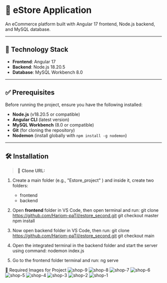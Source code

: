 # 🛒 eStore Application

An eCommerce platform built with Angular 17 frontend, Node.js backend, and MySQL database.

---

## 🧰 Technology Stack
- **Frontend**: Angular 17
- **Backend**: Node.js 18.20.5
- **Database**: MySQL Workbench 8.0

---

## ✅ Prerequisites
Before running the project, ensure you have the following installed:
- **Node.js** (v18.20.5 or compatible)
- **Angular CLI** (latest version)
- **MySQL Workbench** (8.0 or compatible)
- **Git** (for cloning the repository)
- **Nodemon** (install globally with `npm install -g nodemon`)

---

## 🛠️ Installation
> 📎 **Clone URL:**  
> [](https://github.com/Hariom-paTil/estore_second.git)

1. Create a main folder (e.g., "Estore_project" ) and inside it, create two folders:
   - frontend
   - backend

2. Open **frontend** folder in VS Code, then open terminal and run:
git clone https://github.com/Hariom-paTil/estore_second.git
git checkout master
npm install

3. Now open backend folder in VS Code, then run:
git clone https://github.com/Hariom-paTil/estore_second.git
git checkout main

4. Open the integrated terminal in the backend folder and start the server using command:
nodemon index.js

5. Go to the frontend folder terminal and run:
ng serve

📂 Required Images for Project
![shop-9](https://github.com/user-attachments/assets/042c2151-890c-4438-90cd-527532c938a9)
![shop-8](https://github.com/user-attachments/assets/0a85ca2f-f077-423c-9047-2944cb988920)
![shop-7](https://github.com/user-attachments/assets/76692d0f-2c2f-4c16-a27c-6fba26103e43)
![shop-6](https://github.com/user-attachments/assets/8be38cbc-5d45-4cc5-83f5-d8aa3c200df1)
![shop-5](https://github.com/user-attachments/assets/25628981-7044-450f-b016-80a417bcef59)
![shop-4](https://github.com/user-attachments/assets/2f2edf3a-3419-493f-9dc5-9287aa1560ce)
![shop-3](https://github.com/user-attachments/assets/e400cec7-8139-45fa-8760-3a6c97a70037)
![shop-2](https://github.com/user-attachments/assets/800ffa8a-34a9-4e63-aa86-a135124e59a2)
![shop-1](https://github.com/user-attachments/assets/684571af-638d-4c8f-bba8-e04147bd2f09)



